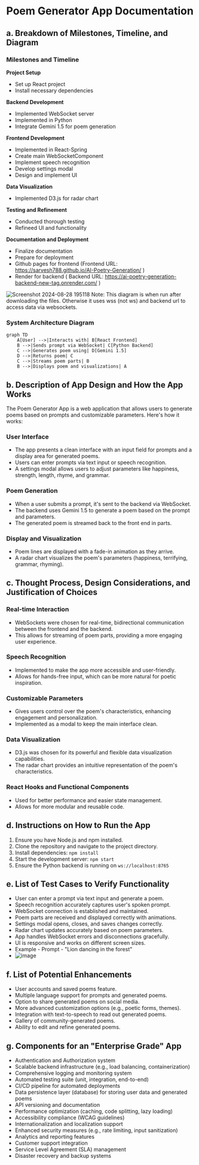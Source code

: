 
# Poem Generator App Documentation

## a. Breakdown of Milestones, Timeline, and Diagram

### Milestones and Timeline

**Project Setup**
- Set up React project
- Install necessary dependencies

**Backend Development**
- Implemented WebSocket server
- Implemented in Python
- Integrate Gemini 1.5 for poem generation

**Frontend Development**
- Implemented in React-Spring
- Create main WebSocketComponent
- Implement speech recognition
- Develop settings modal
- Design and implement UI

**Data Visualization**
- Implemented D3.js for radar chart

**Testing and Refinement**
- Conducted thorough testing
- Refineed UI and functionality

**Documentation and Deployment**
- Finalize documentation
- Prepare for deployment
- Github pages for frontend (Frontend URL: https://sarvesh788.github.io/AI-Poetry-Generation/ )
- Render for backend ( Backend URL: https://ai-poetry-generation-backend-new-tag.onrender.com/ )

![Screenshot 2024-08-28 195118](https://github.com/user-attachments/assets/3f2f676c-4f65-4430-9254-39ccfe7f2b9e)
Note: This diagram is when run after downloading the files. Otherwise it uses wss (not ws) and backend url to access data via websockets.


### System Architecture Diagram
```mermaid
graph TD
    A[User] -->|Interacts with| B[React Frontend]
    B -->|Sends prompt via WebSocket| C[Python Backend]
    C -->|Generates poem using| D[Gemini 1.5]
    D -->|Returns poem| C
    C -->|Streams poem parts| B
    B -->|Displays poem and visualizations| A
```

## b. Description of App Design and How the App Works

The Poem Generator App is a web application that allows users to generate poems based on prompts and customizable parameters. Here's how it works:

### User Interface
- The app presents a clean interface with an input field for prompts and a display area for generated poems.
- Users can enter prompts via text input or speech recognition.
- A settings modal allows users to adjust parameters like happiness, strength, length, rhyme, and grammar.

### Poem Generation
- When a user submits a prompt, it's sent to the backend via WebSocket.
- The backend uses Gemini 1.5 to generate a poem based on the prompt and parameters.
- The generated poem is streamed back to the front end in parts.

### Display and Visualization
- Poem lines are displayed with a fade-in animation as they arrive.
- A radar chart visualizes the poem's parameters (happiness, terrifying, grammar, rhyming).

## c. Thought Process, Design Considerations, and Justification of Choices

### Real-time Interaction
- WebSockets were chosen for real-time, bidirectional communication between the frontend and the backend.
- This allows for streaming of poem parts, providing a more engaging user experience.

### Speech Recognition
- Implemented to make the app more accessible and user-friendly.
- Allows for hands-free input, which can be more natural for poetic inspiration.

### Customizable Parameters
- Gives users control over the poem's characteristics, enhancing engagement and personalization.
- Implemented as a modal to keep the main interface clean.

### Data Visualization
- D3.js was chosen for its powerful and flexible data visualization capabilities.
- The radar chart provides an intuitive representation of the poem's characteristics.

### React Hooks and Functional Components
- Used for better performance and easier state management.
- Allows for more modular and reusable code.

## d. Instructions on How to Run the App

1. Ensure you have Node.js and npm installed.
2. Clone the repository and navigate to the project directory.
3. Install dependencies: `npm install`
4. Start the development server: `npm start`
5. Ensure the Python backend is running on `ws://localhost:8765`

## e. List of Test Cases to Verify Functionality

- User can enter a prompt via text input and generate a poem.
- Speech recognition accurately captures user's spoken prompt.
- WebSocket connection is established and maintained.
- Poem parts are received and displayed correctly with animations.
- Settings modal opens, closes, and saves changes correctly.
- Radar chart updates accurately based on poem parameters.
- App handles WebSocket errors and disconnections gracefully.
- UI is responsive and works on different screen sizes.
- Example - Prompt - "Lion dancing in the forest"
- ![image](https://github.com/user-attachments/assets/5869580c-f608-48a3-b5e1-61df60a0a46f)


## f. List of Potential Enhancements

- User accounts and saved poems feature.
- Multiple language support for prompts and generated poems.
- Option to share generated poems on social media.
- More advanced customization options (e.g., poetic forms, themes).
- Integration with text-to-speech to read out generated poems.
- Gallery of community-generated poems.
- Ability to edit and refine generated poems.

## g. Components for an "Enterprise Grade" App

- Authentication and Authorization system
- Scalable backend infrastructure (e.g., load balancing, containerization)
- Comprehensive logging and monitoring system
- Automated testing suite (unit, integration, end-to-end)
- CI/CD pipeline for automated deployments
- Data persistence layer (database) for storing user data and generated poems
- API versioning and documentation
- Performance optimization (caching, code splitting, lazy loading)
- Accessibility compliance (WCAG guidelines)
- Internationalization and localization support
- Enhanced security measures (e.g., rate limiting, input sanitization)
- Analytics and reporting features
- Customer support integration
- Service Level Agreement (SLA) management
- Disaster recovery and backup systems
